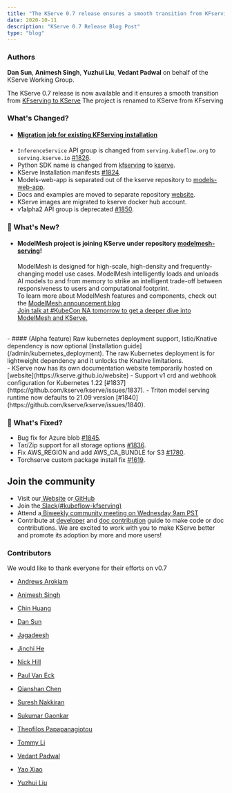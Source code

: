 ```yaml
---
title: "The KServe 0.7 release ensures a smooth transition from KFserving to KServe"
date: 2020-10-11
description: "KServe 0.7 Release Blog Post"
type: "blog"
---
```


### Authors
 **Dan Sun**, **Animesh Singh**, **Yuzhui Liu**, **Vedant Padwal** on behalf of the KServe Working Group.

 The KServe 0.7 release is now available and it ensures a smooth transition from [KFserving to KServe](/blog/articles/2021-09-27-kfserving-transition/)
The project is renamed to KServe from KFserving


### **What's Changed?**

- #### [Migration job for existing KFServing installation](/admin/migration)
- `InferenceService` API group is changed from `serving.kubeflow.org` to `serving.kserve.io` [#1826](https://github.com/kserve/kserve/issues/1826).
- Python SDK name is changed from [kfserving](https://pypi.org/project/kfserving) to [kserve](https://pypi.org/project/kserve).
- KServe Installation manifests [#1824](https://github.com/kserve/kserve/issues/1824).
- Models-web-app is separated out of the kserve repository to [models-web-app](https://github.com/kserve/models-web-app).
- Docs and examples are moved to separate repository [website](https://github.com/kserve/website).
- KServe images are migrated to kserve docker hub account.
- v1alpha2 API group is deprecated [#1850](https://github.com/kserve/kserve/issues/1850).

### **🌈 What's New?**

- #### ModelMesh project is joining KServe under repository [modelmesh-serving](https://github.com/kserve/modelmesh-serving)!
    ModelMesh is designed for high-scale, high-density and frequently-changing model use cases.
    ModelMesh intelligently loads and unloads AI models to and from memory to strike an intelligent 
    trade-off between responsiveness to users and computational footprint.
    <br>
        To learn more about ModelMesh features and components, 
        check out the [ModelMesh announcement blog](https://developer.ibm.com/blogs/kserve-and-watson-modelmesh-extreme-scale-model-inferencing-for-trusted-ai)
    <br>
     [Join talk at #KubeCon NA tomorrow to get a deeper dive into ModelMesh and KServe.](https://www.linkedin.com/feed/update/urn:li:activity:6854064203360280576/)
<br>  
- #### (Alpha feature) Raw kubernetes deployment support, Istio/Knative dependency is now optional [Installation guide](/admin/kubernetes_deployment).
    The raw Kubernetes deployment is for lightweight dependency and it unlocks the Knative limitations.
<br>
- KServe now has its own documentation website temporarily hosted on [website](https://kserve.github.io/website)
- Support v1 crd and webhook configuration for Kubernetes 1.22 [#1837](https://github.com/kserve/kserve/issues/1837).
- Triton model serving runtime now defaults to 21.09 version [#1840](https://github.com/kserve/kserve/issues/1840).

### **🐞 What's Fixed?**

- Bug fix for Azure blob [#1845](https://github.com/kserve/kserve/issues/1836).
- Tar/Zip support for all storage options [#1836](https://github.com/kserve/kserve/issues/1836).
- Fix AWS_REGION and add AWS_CA_BUNDLE for S3 [#1780](https://github.com/kserve/kserve/issues/1780).
- Torchserve custom package install fix [#1619](https://github.com/kserve/kserve/issues/1619).

## Join the community

*   Visit our[ <u>Website</u>](https://kserve.github.io/website/) or[ GitHub ](https://github.com/kserve)
*   Join the[ <u>Slack(#kubeflow-kfserving)</u>](https://kubeflow.slack.com/join/shared_invite/zt-n73pfj05-l206djXlXk5qdQKs4o1Zkg#/)
*   Attend a[ Biweekly community meeting on Wednesday 9am PST](https://docs.google.com/document/d/1KZUURwr9MnHXqHA08TFbfVbM8EAJSJjmaMhnvstvi-k/edit#heading=h.4i9fb8ndp9vp)
*   Contribute at [developer](https://github.com/kserve/website/blob/main/docs/developer/developer.md) and 
                  [doc contribution](https://github.com/kserve/website/blob/main/docs/help/contributor/mkdocs-contributor-guide.md) guide to make code or doc contributions.
                  We are excited to work with you to make KServe better and promote its adoption by more and more users!

### **Contributors**

We would like to thank everyone for their efforts on v0.7

-   [Andrews Arokiam](https://github.com/andyi2it)

-   [Animesh Singh](https://github.com/animeshsingh)

-   [Chin Huang](https://github.com/chinhuang007)

-   [Dan Sun](http://github.com/yuzisun)

-   [Jagadeesh](https://github.com/jagadeeshi2i)

-   [Jinchi He](https://github.com/jinchihe)

-   [Nick Hill](https://github.com/njhill)

-   [Paul Van Eck](https://github.com/pvaneck)

-   [Qianshan Chen](https://github.com/Iamlovingit)

-   [Suresh Nakkiran](https://github.com/Suresh-Nakkeran)

-   [Sukumar Gaonkar](https://github.com/sukumargaonkar)

-   [Theofilos Papapanagiotou](https://github.com/theofpa)

-   [Tommy Li](https://github.com/Tomcli)

-   [Vedant Padwal](https://github.com/js-ts)

-   [Yao Xiao](https://github.com/PatrickXYS)

-   [Yuzhui Liu](https://github.com/yuzliu)
